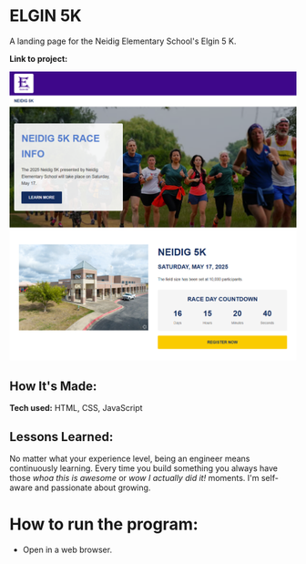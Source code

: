 # ELGIN 5K

A landing page for the Neidig Elementary School's Elgin 5 K.

**Link to project:**

![screenshot of the app translating](/public/assets/Screenshot_1.png)

## How It's Made:

**Tech used:** HTML, CSS, JavaScript

## Lessons Learned:

No matter what your experience level, being an engineer means continuously learning. Every time you build something you always have those _whoa this is awesome_ or _wow I actually did it!_ moments. I'm self-aware and passionate about growing.

# How to run the program:

- Open in a web browser.
